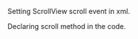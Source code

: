 Setting ScrollView scroll event in xml.
<snippet id='scroll-event-html'/>

Declaring scroll method in the code.

<snippet id='scroll-view-event-code'/>